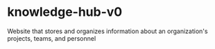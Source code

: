 # knowledge-hub-v0
Website that stores and organizes information about an organization's projects, teams, and personnel
